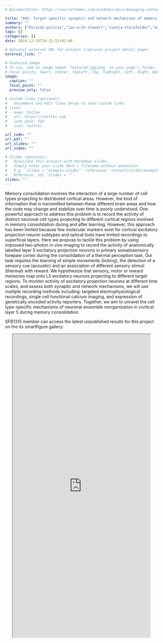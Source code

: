 ```yaml
---
# Documentation: https://sourcethemes.com/academic/docs/managing-content/

title: "A05: Target-specific synaptic and network mechanisms of memory consolidation"
summary: ""
authors: ["Ricardo-paricio","ian-erik-stewart","svenja-steinfelder","mikkel-vestergaard","clarissa-whitmire","benjamin-judkewitz","james-poulet"]
tags: []
categories: []
date: 2019-12-16T10:31:52+01:00

# Optional external URL for project (replaces project detail page).
external_link: ""

# Featured image
# To use, add an image named `featured.jpg/png` to your page's folder.
# Focal points: Smart, Center, TopLeft, Top, TopRight, Left, Right, BottomLeft, Bottom, BottomRight.
image:
  caption: ""
  focal_point: ""
  preview_only: false

# Custom links (optional).
#   Uncomment and edit lines below to show custom links.
# links:
# - name: Follow
#   url: https://twitter.com
#   icon_pack: fab
#   icon: twitter

url_code: ""
url_pdf: ""
url_slides: ""
url_video: ""

# Slides (optional).
#   Associate this project with Markdown slides.
#   Simply enter your slide deck's filename without extension.
#   E.g. `slides = "example-slides"` references `content/slides/example-slides.md`.
#   Otherwise, set `slides = ""`.
slides: ""
---
```

<DIV class="article-container" markdown="1">
<DIV class="article-style" markdown="1">
  
Memory consolidation involves the interaction of a large number of cell types projecting to distributed cortical areas. However, the kind of information that is transmitted between these different brain areas and how the code may change and stabilize over time is poorly understood. One powerful approach to address this problem is to record the activity of distinct neuronal cell types projecting to different cortical regions involved in memory consolidation during and after learning. However, this approach has been limited because few molecular markers exist for cortical excitatory projection neuron subtypes and optical tools have limited recordings to superficial layers. Here we propose to tackle this problem by using improved two-photon in vivo imaging to record the activity of anatomically labelled layer 5 excitatory projection neurons in primary somatosensory forepaw cortex during the consolidation of a thermal perception task. Our task requires the learning of simple movements (licking), the detection of a sensory cue (acoustic) and an association of different sensory stimuli (thermal) with reward. We hypothesize that sensory, motor or reward memories map onto L5 excitatory neurons projecting to different target regions. To monitor activity of excitatory projection neurons at different time scales, and assess both synaptic and network mechanisms, we will use multiple recording methods including: targeted electrophysiological recordings, single cell functional calcium imaging, and expression of genetically encoded activity reporters. Together, we aim to unravel the cell type-specific mechanisms of neuronal ensemble reorganization in cortical layer 5 during memory consolidation.

SFB1315 member can access the latest unpublished results for this project on the its smartfigure gallery: 
</DIV>
</DIV>

<center>
<iframe src ="https://sdash.sourcedata.io/dashboard?search=project:A05" height=1000px width=90% ></iframe>
</center>
